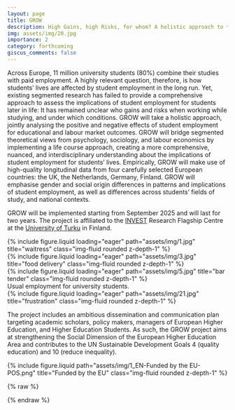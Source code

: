 ```yaml
---
layout: page
title: GROW
description: High Gains, high Risks, for whom? A holistic approach to the inequalities Of Working while studying trajectories
img: assets/img/20.jpg
importance: 2
category: forthcoming
giscus_comments: false
---
```


Across Europe, 11 million university students (80%) combine their studies with paid employment. A highly relevant question, therefore, is how students’ lives are affected by student employment in the long run. Yet, existing segmented research has failed to provide a comprehensive approach to assess the implications of student employment for students later in life: It has remained unclear who gains and risks when working while studying, and under which conditions. GROW will take a holistic approach, jointly analysing the positive and negative effects of student employment for educational and labour market outcomes. GROW will bridge segmented theoretical views from psychology, sociology, and labour economics by implementing a life course approach, creating a more comprehensive, nuanced, and interdisciplinary understanding about the implications of student employment for students’ lives. Empirically, GROW will make use of high-quality longitudinal data from four carefully selected European countries: the UK, the Netherlands, Germany, Finland. GROW will emphasise gender and social origin differences in patterns and implications of student employment, as well as differences across students’ fields of study, and national contexts. 

GROW will be implemented starting from September 2025 and will last for two years. The project is affiliated to the [INVEST](https://invest.utu.fi) Research Flagship Centre at the [University of Turku](https://www.utu.fi/en) in Finland.

<div class="row">
    <div class="col-sm mt-3 mt-md-0">
        {% include figure.liquid loading="eager" path="assets/img/1.jpg" title="waitress" class="img-fluid rounded z-depth-1" %}
    </div>
    <div class="col-sm mt-3 mt-md-0">
        {% include figure.liquid loading="eager" path="assets/img/3.jpg" title="food delivery" class="img-fluid rounded z-depth-1" %}
    </div>
    <div class="col-sm mt-3 mt-md-0">
        {% include figure.liquid loading="eager" path="assets/img/5.jpg" title="bar tender" class="img-fluid rounded z-depth-1" %}
    </div>
</div>
<div class="caption">
    Usual employment for university students.
</div>
<div class="row">
    <div class="col-sm mt-3 mt-md-0">
        {% include figure.liquid loading="eager" path="assets/img/21.jpg" title="frustration" class="img-fluid rounded z-depth-1" %}
    </div>
</div>

The project includes an ambitious dissemination and communication plan targeting academic scholars, policy makers, managers of European Higher Education, and Higher Education Students. As such, the GROW project aims at strengthening the Social Dimension of the European Higher Education Area and contributes to the UN Sustainable Development Goals 4 (quality education) and 10 (reduce inequality).

<div class="row justify-content-sm-center">
    <div class="col-sm-8 mt-3 mt-md-0">
        {% include figure.liquid path="assets/img/1_EN-Funded by the EU-POS.png" title="Funded by the EU" class="img-fluid rounded z-depth-1" %}
    </div>
</div>

{% raw %}

{% endraw %}
